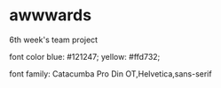 # awwwards
6th week's team project

font color  blue:   #121247;
            yellow: #ffd732;

font family:        Catacumba Pro
                    Din OT,Helvetica,sans-serif
                    